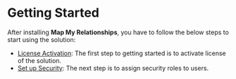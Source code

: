 # Getting Started

After installing **Map My Relationships**, you have to follow the below steps to start using the solution:

* [License Activation](https://docs.inogic.com/map-my-relationships/getting-started/license-activation): The first step to getting started is to activate license of the solution.
* [Set up Security](https://docs.inogic.com/map-my-relationships/getting-started/set-up-security): The next step is to assign security roles to users.
